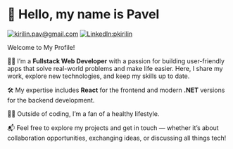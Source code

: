 # 👋 Hello, my name is Pavel

[![kirilin.pav@gmail.com](https://img.shields.io/badge/-kirilin.pav@gmail.com-D14836?style=flat&logo=gmail&logoColor=white&link=mailto:kirilin.pav@gmail.com)](mailto:kirilin.pav@gmail.com) [![LinkedIn:pkirilin](https://img.shields.io/badge/-LinkedIn-blue?style=flat&logo=linkedin&logoColor=white)](https://www.linkedin.com/in/pkirilin/)

Welcome to My Profile!

👨‍💻 I’m a **Fullstack Web Developer** with a passion for building user-friendly apps that solve real-world problems and make life easier. Here, I share my work, explore new technologies, and keep my skills up to date.

🛠️ My expertise includes **React** for the frontend and modern **.NET** versions for the backend development.

🏃‍♂️ Outside of coding, I’m a fan of a healthy lifestyle.

📬 Feel free to explore my projects and get in touch — whether it’s about collaboration opportunities, exchanging ideas, or discussing all things tech!
